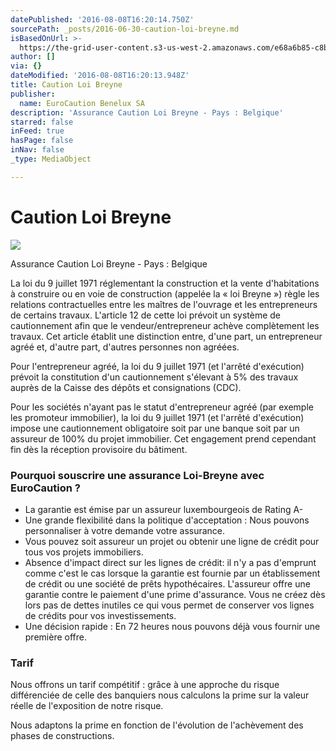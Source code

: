 ```yaml
---
datePublished: '2016-08-08T16:20:14.750Z'
sourcePath: _posts/2016-06-30-caution-loi-breyne.md
isBasedOnUrl: >-
  https://the-grid-user-content.s3-us-west-2.amazonaws.com/e68a6b85-c8b8-416a-bc31-e1cc8951e04b.jpg
author: []
via: {}
dateModified: '2016-08-08T16:20:13.948Z'
title: Caution Loi Breyne
publisher:
  name: EuroCaution Benelux SA
description: 'Assurance Caution Loi Breyne - Pays : Belgique'
starred: false
inFeed: true
hasPage: false
inNav: false
_type: MediaObject

---
```

# Caution Loi Breyne
![](https://s3-us-west-2.amazonaws.com/the-grid-img/p/d0254604335fd4842ced078f854b32a9fc555f54.jpg)

Assurance Caution Loi Breyne - Pays : Belgique

La loi du 9 juillet 1971 réglementant la construction et la vente d'habitations à construire ou en voie de construction (appelée la « loi Breyne ») règle les relations contractuelles entre les maîtres de l'ouvrage et les entrepreneurs de certains travaux. L'article 12 de cette loi prévoit un système de cautionnement afin que le vendeur/entrepreneur achève complètement les travaux. Cet article établit une distinction entre, d'une part, un entrepreneur agréé et, d'autre part, d'autres personnes non agréées.

Pour l'entrepreneur agréé, la loi du 9 juillet 1971 (et l'arrêté d'exécution) prévoit la constitution d'un cautionnement s'élevant à 5% des travaux auprès de la Caisse des dépôts et consignations (CDC).

Pour les sociétés n'ayant pas le statut d'entrepreneur agréé (par exemple les promoteur immobilier), la loi du 9 juillet 1971 (et l'arrêté d'exécution) impose une cautionnement obligatoire soit par une banque soit par un assureur de 100% du projet immobilier. Cet engagement prend cependant fin dès la réception provisoire du bâtiment.

### **Pourquoi souscrire une assurance Loi-Breyne avec EuroCaution ?**

* La garantie est émise par un assureur luxembourgeois de Rating A-
* Une grande flexibilité dans la politique d'acceptation : Nous pouvons personnaliser à votre demande votre assurance.
* Vous pouvez soit assureur un projet ou obtenir une ligne de crédit pour tous vos projets immobiliers.
* Absence d'impact direct sur les lignes de crédit: il n'y a pas d'emprunt comme c'est le cas lorsque la garantie est fournie par un établissement de crédit ou une société de prêts hypothécaires. L'assureur offre une garantie contre le paiement d'une prime d'assurance. Vous ne créez dès lors pas de dettes inutiles ce qui vous permet de conserver vos lignes de crédits pour vos investissements.
* Une décision rapide : En 72 heures nous pouvons déjà vous fournir une première offre.

### **Tarif**

Nous offrons un tarif compétitif : grâce à une approche du risque différenciée de celle des banquiers nous calculons la prime sur la valeur réelle de l'exposition de notre risque.

Nous adaptons la prime en fonction de l'évolution de l'achèvement des phases de constructions.